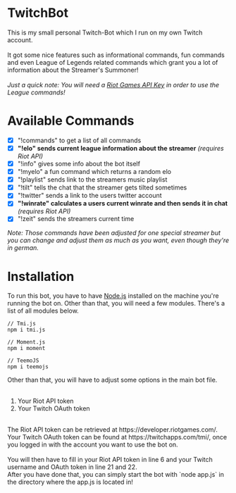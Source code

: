 # TwitchBot
This is my small personal Twitch-Bot which I run on my own Twitch account.</br>
</br>
It got some nice features such as informational commands, fun commands and even League of Legends related commands which grant you a lot of information about the Streamer's Summoner!</br>
</br>
*Just a quick note: You will need a [Riot Games API Key](https://developer.riotgames.com) in order to use the League commands!*

# Available Commands

- [X] "!commands" to get a list of all commands
- [X] **"!elo" sends current league information about the streamer** *(requires Riot API)*
- [X] "!info" gives some info about the bot itself
- [X] "!myelo" a fun command which returns a random elo
- [X] "!playlist" sends link to the streamers music playlist
- [X] "!tilt" tells the chat that the streamer gets tilted sometimes
- [X] "!twitter" sends a link to the users twitter account
- [X] **"!winrate" calculates a users current winrate and then sends it in chat** *(requires Riot API)*
- [X] "!zeit" sends the streamers current time

*Note: Those commands have been adjusted for one special streamer but you can change and adjust them as much as you want, even though they're in german.*

# Installation

To run this bot, you have to have [Node.js](https://nodejs.org/en/) installed on the machine you're running the bot on. Other than that, you will need a few modules. There's a list of all modules below.

```
// Tmi.js
npm i tmi.js

// Moment.js
npm i moment

// TeemoJS
npm i teemojs
```

Other than that, you will have to adjust some options in the main bot file. </br>
</br>
1. Your Riot API token
2. Your Twitch OAuth token
</br>
The Riot API token can be retrieved at https://developer.riotgames.com/.</br>
Your Twitch OAuth token can be found at https://twitchapps.com/tmi/, once you logged in with the account you want to use the bot on.</br>
</br>
You will then have to fill in your Riot API token in line 6 and your Twitch username and OAuth token in line 21 and 22.
</br>
After you have done that, you can simply start the bot with `node app.js` in the directory where the app.js is located in!
